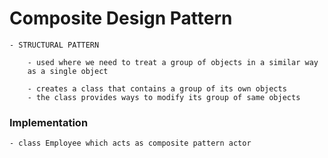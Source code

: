 # Composite Design Pattern

    - STRUCTURAL PATTERN
    
        - used where we need to treat a group of objects in a similar way
        as a single object
        
        - creates a class that contains a group of its own objects
        - the class provides ways to modify its group of same objects
        
### Implementation

    - class Employee which acts as composite pattern actor 